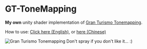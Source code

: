 # GT-ToneMapping
**My own** unity shader implementation of [Gran Turismo Tonemapping](https://www.desmos.com/calculator/gslcdxvipg?lang=zh-CN).

How to use: [Click here (English)](https://github.com/Cyanilux/URP_BlitRenderFeature), or [here (Chinese)](https://www.cnblogs.com/yaoling1997/p/16029385.html)

![Gran Turismo Tonemapping](https://s2.loli.net/2022/03/20/HlTVdCt6korRnEJ.png)
Don't spray if you don't like it...  :)

